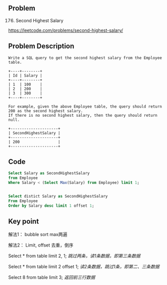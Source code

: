 ## Problem
176. Second Highest Salary

https://leetcode.com/problems/second-highest-salary/

## Problem Description

```
Write a SQL query to get the second highest salary from the Employee table.

+----+--------+
| Id | Salary |
+----+--------+
| 1  | 100    |
| 2  | 200    |
| 3  | 300    |
+----+--------+

For example, given the above Employee table, the query should return 200 as the second highest salary. 
If there is no second highest salary, then the query should return null.

+---------------------+
| SecondHighestSalary |
+---------------------+
| 200                 |
+---------------------+

```

## Code

``` sql
Select Salary as SecondHighestSalary
from Employee
Where Salary < (Select Max(Salary) from Employee) limit 1;

```

``` sql

Select distict Salary as SecondHighestSalary
From Employee
Order by Salary desc limit 1 offset 1;

```

## Key point

解法1：
bubble sort
max两遍

解法2：
Limit, offset 去重，倒序

Select * from table limit 2, 1; *跳过两条，读1条数据，即第三条数据*

Select * from table limit 2 offset 1; *读2条数据，跳过1条，即第二、三条数据*

Select 8 from table limit 3; *返回前三行数据*
